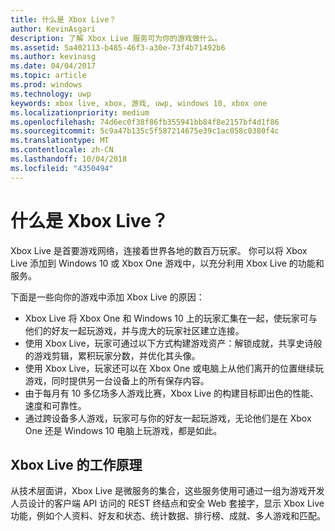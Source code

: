```yaml
---
title: 什么是 Xbox Live？
author: KevinAsgari
description: 了解 Xbox Live 服务可为你的游戏做什么。
ms.assetid: 5a402113-b485-46f3-a30e-73f4b71492b6
ms.author: kevinasg
ms.date: 04/04/2017
ms.topic: article
ms.prod: windows
ms.technology: uwp
keywords: xbox live, xbox, 游戏, uwp, windows 10, xbox one
ms.localizationpriority: medium
ms.openlocfilehash: 74d6ec0f38f86fb355941bb84f8e2157bf4d1f86
ms.sourcegitcommit: 5c9a47b135c5f587214675e39c1ac058c0380f4c
ms.translationtype: MT
ms.contentlocale: zh-CN
ms.lasthandoff: 10/04/2018
ms.locfileid: "4350494"
---
```

# <a name="what-is-xbox-live"></a>什么是 Xbox Live？

Xbox Live 是首要游戏网络，连接着世界各地的数百万玩家。 你可以将 Xbox Live 添加到 Windows 10 或 Xbox One 游戏中，以充分利用 Xbox Live 的功能和服务。

下面是一些向你的游戏中添加 Xbox Live 的原因：

- Xbox Live 将 Xbox One 和 Windows 10 上的玩家汇集在一起，使玩家可与他们的好友一起玩游戏，并与庞大的玩家社区建立连接。
- 使用 Xbox Live，玩家可通过以下方式构建游戏资产：解锁成就，共享史诗般的游戏剪辑，累积玩家分数，并优化其头像。
- 使用 Xbox Live，玩家还可以在 Xbox One 或电脑上从他们离开的位置继续玩游戏，同时提供另一台设备上的所有保存内容。
- 由于每月有 10 多亿场多人游戏比赛，Xbox Live 的构建目标即出色的性能、速度和可靠性。
- 通过跨设备多人游戏，玩家可与你的好友一起玩游戏，无论他们是在 Xbox One 还是 Windows 10 电脑上玩游戏，都是如此。

## <a name="how-xbox-live-works"></a>Xbox Live 的工作原理

从技术层面讲，Xbox Live 是微服务的集合，这些服务使用可通过一组为游戏开发人员设计的客户端 API 访问的 REST 终结点和安全 Web 套接字，显示 Xbox Live 功能，例如个人资料、好友和状态、统计数据、排行榜、成就、多人游戏和匹配。
